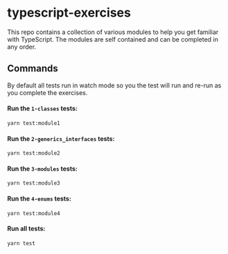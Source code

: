 # typescript-exercises

This repo contains a collection of various modules to help you get familiar with TypeScript. The modules are self contained and can be completed in any order.

## Commands

By default all tests run in watch mode so you the test will run and re-run as you complete the exercises.

#### Run the `1-classes` tests:
```
yarn test:module1
```

#### Run the `2-generics_interfaces` tests:
```
yarn test:module2
```

#### Run the `3-modules` tests:
```
yarn test:module3
```

#### Run the `4-enums` tests:
```
yarn test:module4
```

#### Run all tests:
```
yarn test
```